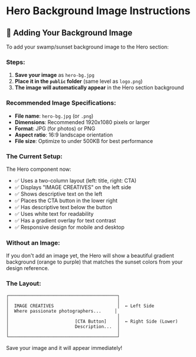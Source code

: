 # Hero Background Image Instructions

## 📸 Adding Your Background Image

To add your swamp/sunset background image to the Hero section:

### **Steps:**

1. **Save your image** as `hero-bg.jpg` 
2. **Place it in the `public` folder** (same level as `logo.png`)
3. **The image will automatically appear** in the Hero section background

### **Recommended Image Specifications:**

- **File name**: `hero-bg.jpg` (or `.png`)
- **Dimensions**: Recommended 1920x1080 pixels or larger
- **Format**: JPG (for photos) or PNG
- **Aspect ratio**: 16:9 landscape orientation
- **File size**: Optimize to under 500KB for best performance

### **The Current Setup:**

The Hero component now:
- ✅ Uses a two-column layout (left: title, right: CTA)
- ✅ Displays "IMAGE CREATIVES" on the left side
- ✅ Shows descriptive text on the left
- ✅ Places the CTA button in the lower right
- ✅ Has descriptive text below the button
- ✅ Uses white text for readability
- ✅ Has a gradient overlay for text contrast
- ✅ Responsive design for mobile and desktop

### **Without an Image:**

If you don't add an image yet, the Hero will show a beautiful gradient background (orange to purple) that matches the sunset colors from your design reference.

### **The Layout:**

```
┌─────────────────────────────────────────┐
│                                         │
│  IMAGE CREATIVES                        │  ← Left Side
│  Where passionate photographers...     │
│                                         │
│                         [CTA Button]    │  ← Right Side (Lower)
│                         Description...  │
│                                         │
└─────────────────────────────────────────┘
```

Save your image and it will appear immediately!

